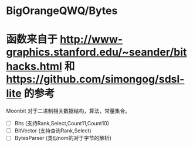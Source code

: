 # BigOrangeQWQ/Bytes 

# 函数来自于 http://www-graphics.stanford.edu/~seander/bithacks.html 和 https://github.com/simongog/sdsl-lite 的参考

Moonbit 对于二进制相关数据结构，算法，常量集合。

- [ ] Bits (支持Rank,Select,Count11,Count10)
- [ ] BitVector (支持查询Rank,Select)
- [ ] BytesParser (类似nom的对于字节的解析)